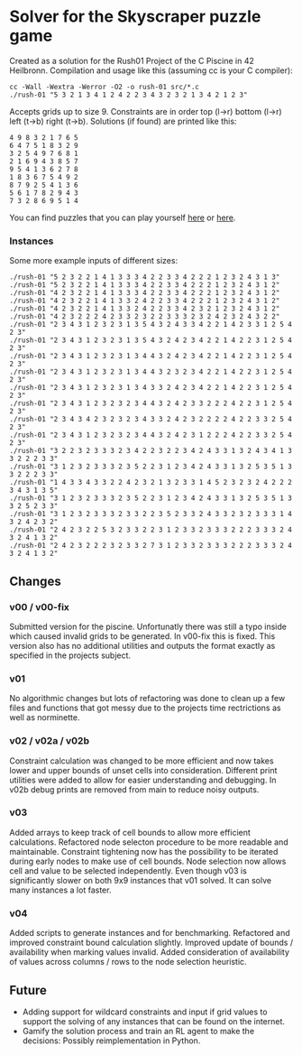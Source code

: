 # Solver for the Skyscraper puzzle game

Created as a solution for the Rush01 Project of the C Piscine in 42 Heilbronn. Compilation and usage like this (assuming cc is your C compiler):

```
cc -Wall -Wextra -Werror -O2 -o rush-01 src/*.c
./rush-01 "5 3 2 1 3 4 1 2 4 2 2 3 4 3 2 3 2 1 3 4 2 1 2 3"
```

Accepts grids up to size 9. Constraints are in order top (l->r) bottom (l->r) left (t->b) right (t->b).
Solutions (if found) are printed like this:

```
4 9 8 3 2 1 7 6 5
6 4 7 5 1 8 3 2 9
3 2 5 4 9 7 6 8 1
2 1 6 9 4 3 8 5 7
9 5 4 1 3 6 2 7 8
1 8 3 6 7 5 4 9 2
8 7 9 2 5 4 1 3 6
5 6 1 7 8 2 9 4 3
7 3 2 8 6 9 5 1 4
```

You can find puzzles that you can play yourself [here](https://www.puzzle-skyscrapers.com/) or [here](https://www.brainbashers.com/skyscrapers.asp).

### Instances

Some more example inputs of different sizes:
```
./rush-01 "5 2 3 2 2 1 4 1 3 3 3 4 2 2 3 3 4 2 2 2 1 2 3 2 4 3 1 3"
./rush-01 "5 2 3 2 2 1 4 1 3 3 3 4 2 2 3 3 4 2 2 2 1 2 3 2 4 3 1 2"
./rush-01 "4 2 3 2 2 1 4 1 3 3 3 4 2 2 3 3 4 2 2 2 1 2 3 2 4 3 1 2"
./rush-01 "4 2 3 2 2 1 4 1 3 3 2 4 2 2 3 3 4 2 2 2 1 2 3 2 4 3 1 2"
./rush-01 "4 2 3 2 2 1 4 1 3 3 2 4 2 2 3 3 4 2 3 2 1 2 3 2 4 3 1 2"
./rush-01 "4 2 3 2 2 2 4 2 3 3 2 3 2 2 3 3 3 2 3 2 4 2 3 2 4 3 2 2"
./rush-01 "2 3 4 3 1 2 3 2 3 1 3 5 4 3 2 4 3 3 4 2 2 1 4 2 3 3 1 2 5 4 2 3"
./rush-01 "2 3 4 3 1 2 3 2 3 1 3 5 4 3 2 4 2 3 4 2 2 1 4 2 2 3 1 2 5 4 2 3"
./rush-01 "2 3 4 3 1 2 3 2 3 1 3 4 4 3 2 4 2 3 4 2 2 1 4 2 2 3 1 2 5 4 2 3"
./rush-01 "2 3 4 3 1 2 3 2 3 1 3 4 4 3 2 3 2 3 4 2 2 1 4 2 2 3 1 2 5 4 2 3"
./rush-01 "2 3 4 3 1 2 3 2 3 1 3 4 3 3 2 4 2 3 4 2 2 1 4 2 2 3 1 2 5 4 2 3"
./rush-01 "2 3 4 3 1 2 3 2 3 2 3 4 4 3 2 4 2 3 3 2 2 2 4 2 2 3 1 2 5 4 2 3"
./rush-01 "2 3 4 3 4 2 3 2 3 2 3 4 3 3 2 4 2 3 2 2 2 2 4 2 2 3 3 2 5 4 2 3"
./rush-01 "2 3 4 3 1 2 3 2 3 2 3 4 4 3 2 4 2 3 1 2 2 2 4 2 2 3 3 2 5 4 2 3"
./rush-01 "3 2 2 3 2 3 3 3 2 3 4 2 2 3 2 2 3 4 2 4 3 3 1 3 2 4 3 4 1 3 3 2 2 2 3 3"
./rush-01 "3 1 2 3 2 3 3 3 2 3 5 2 2 3 1 2 3 4 2 4 3 3 1 3 2 5 3 5 1 3 3 2 2 2 3 3"
./rush-01 "1 4 3 3 4 3 3 2 2 4 2 3 2 1 3 2 3 3 1 4 5 2 3 2 3 2 4 2 2 2 3 4 3 1 3 5"
./rush-01 "3 1 2 3 2 3 3 3 2 3 5 2 2 3 1 2 3 4 2 4 3 3 1 3 2 5 3 5 1 3 3 2 5 2 3 3"
./rush-01 "3 1 2 3 2 3 3 3 2 3 3 2 2 3 5 2 3 3 2 4 3 3 2 3 2 3 3 3 1 4 3 2 4 2 3 2"
./rush-01 "2 4 2 3 2 2 5 3 2 3 3 2 2 3 1 2 3 3 2 3 3 3 2 2 2 3 3 3 2 4 3 2 4 1 3 2"
./rush-01 "2 4 2 3 2 2 2 3 2 3 3 2 7 3 1 2 3 3 2 3 3 3 2 2 2 3 3 3 2 4 3 2 4 1 3 2"
```


## Changes

### v00 / v00-fix
Submitted version for the piscine. Unfortunatly there was still a typo inside which caused invalid grids to be generated. In v00-fix this is fixed. This version also has no additional utilities and outputs the format exactly as specified in the projects subject.

### v01
No algorithmic changes but lots of refactoring was done to clean up a few files and functions that got messy due to the projects time rectrictions as well as norminette.

### v02 / v02a / v02b
Constraint calculation was changed to be more efficient and now takes lower and upper bounds of unset cells into consideration. Different print utilities were added to allow for easier understanding and debugging. In v02b debug prints are removed from main to reduce noisy outputs.

### v03
Added arrays to keep track of cell bounds to allow more efficient calculations. Refactored node selecton procedure to be more readable and maintainable. Constraint tightening now has the possibility to be iterated during early nodes to make use of cell bounds. Node selection now allows cell and value to be selected independently. Even though v03 is significantly slower on both 9x9 instances that v01 solved. It can solve many instances a lot faster.

### v04
Added scripts to generate instances and for benchmarking. Refactored and improved constraint bound calculation slightly. Improved update of bounds / availability when marking values invalid. Added consideration of availability of values across columns / rows to the node selection heuristic.

## Future
- Adding support for wildcard constraints and input if grid values to support the solving of any instances that can be found on the internet.
- Gamify the solution process and train an RL agent to make the decisions: Possibly reimplementation in Python.
